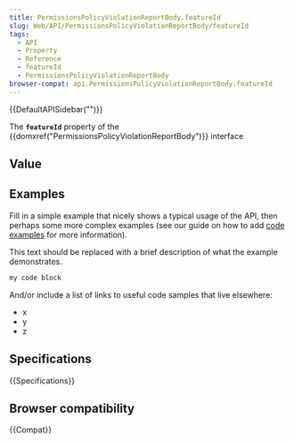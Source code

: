 ```yaml
---
title: PermissionsPolicyViolationReportBody.featureId
slug: Web/API/PermissionsPolicyViolationReportBody/featureId
tags:
  - API
  - Property
  - Reference
  - featureId
  - PermissionsPolicyViolationReportBody
browser-compat: api.PermissionsPolicyViolationReportBody.featureId
---
```

{{DefaultAPISidebar("")}}

The **`featureId`** property of the {{domxref("PermissionsPolicyViolationReportBody")}} interface 

## Value



## Examples

Fill in a simple example that nicely shows a typical usage of the API, then perhaps some more complex examples (see our guide on how to add [code examples](/en-US/docs/MDN/Contribute/Structures/Code_examples) for more information).

This text should be replaced with a brief description of what the example demonstrates.

```js
my code block
```

And/or include a list of links to useful code samples that live elsewhere:

*   x
*   y
*   z

## Specifications

{{Specifications}}

## Browser compatibility

{{Compat}}


